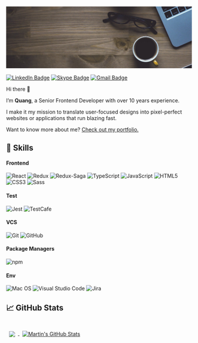 ![Q's GitHub Banner](./assets/GitHubHeader.jpg)

[![LinkedIn Badge](https://img.shields.io/badge/LinkedIn-Profile-informational?style=flat&logo=linkedin&logoColor=white&color=0D76A8)](https://www.linkedin.com/in/quang-pt/)
[![Skype Badge](https://img.shields.io/badge/Skype-Profile-00aff0?style=flat&logo=skype&logoColor=white&color=00aff0)](https://join.skype.com/invite/EaNvPi1Le1tB)
[![Gmail Badge](https://img.shields.io/badge/Gmail-Email-red?style=flat&logo=skype&logoColor=white&color=red)](mailto:ptquang86@gmail.com)

Hi there 👋

I’m **Quang**, a Senior Frontend Developer with over 10 years experience.

I make it my mission to translate user-focused designs into pixel-perfect websites or applications that run blazing fast.

Want to know more about me? [Check out my portfolio.](https://www.linkedin.com/in/quang-pt/)

## 💼 Skills

#### Frontend

![React](https://img.shields.io/badge/-React-red?style=flat-square&logo=react)
![Redux](https://img.shields.io/badge/-Redux-red?style=flat-square&logo=redux)
![Redux-Saga](https://img.shields.io/badge/-Saga-red?style=flat-square&logo=redux-saga)
![TypeScript](https://img.shields.io/badge/-TypeScript-563D7C?style=flat-square&logo=typescript)
![JavaScript](https://img.shields.io/badge/-JavaScript-grey?style=flat-square&logo=javascript)
![HTML5](https://img.shields.io/badge/-HTML5-E34F26?style=flat-square&logo=html5&logoColor=white)
![CSS3](https://img.shields.io/badge/-CSS3-1572B6?style=flat-square&logo=css3)
![Sass](https://img.shields.io/badge/-Sass-1572B6?style=flat-square&logo=sass)

#### Test

![Jest](https://img.shields.io/badge/-Jest-black?style=flat-square&logo=jest)
![TestCafe](https://img.shields.io/badge/-TestCafe-black?style=flat-square&logo=testcafe)

#### VCS

![Git](https://img.shields.io/badge/-Git-black?style=flat-square&logo=git)
![GitHub](https://img.shields.io/badge/-GitHub-grey?style=flat-square&logo=github)

#### Package Managers

![npm](https://img.shields.io/badge/-NPM-red?style=flat-square&logo=npm)

#### Env

![Mac OS](https://img.shields.io/badge/-MacOS-252626?style=flat-square&logo=macos)
![Visual Studio Code](https://img.shields.io/badge/-VisualStudioCode-grey?style=flat-square&logo=visual-studio-code)
![Jira](https://img.shields.io/badge/-Jira-grey?style=flat-square&logo=jira)

## &#x1f4c8; GitHub Stats

<br>

<a href="https://github.com/ezcafe">
  <img align="center" style="margin:0.5rem" src="https://github-readme-stats.vercel.app/api/top-langs/?username=ezcafe&hide=html,css&theme=vue" />
</a>

<a href="https://github.com/ezcafe">
  <img align="center" style="margin:0.5rem" src="https://github-readme-stats.vercel.app/api?username=ezcafe&show_icons=true&line_height=27&count_private=true&theme=vue" alt="Martin's GitHub Stats" />
</a>

<br>
<br>

